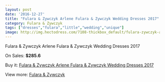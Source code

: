 ```yaml
---
layout: post
date: '2016-12-27'
title: "Fulara & Zywczyk Arlene Fulara & Zywczyk Wedding Dresses 2017"
category: Fulara & Zywczyk
tags: ["dresses","fulara","little","wedding","unique"]
image: http://img.hectodress.com/7108-thickbox_default/fulara-zywczyk-arlene-fulara-zywczyk-wedding-dresses-2013.jpg
---
```

Fulara & Zywczyk Arlene Fulara & Zywczyk Wedding Dresses 2017

On Sales: **$285.6**
<a href="https://www.hectodress.com/fulara-zywczyk/3533-fulara-zywczyk-arlene-fulara-zywczyk-wedding-dresses-2013.html"><amp-img layout="responsive" width="600" height="600" src="//img.hectodress.com/7108-thickbox_default/fulara-zywczyk-arlene-fulara-zywczyk-wedding-dresses-2013.jpg" alt="Fulara & Zywczyk Arlene Fulara & Zywczyk Wedding Dresses 2017 0" /></a>
<a href="https://www.hectodress.com/fulara-zywczyk/3533-fulara-zywczyk-arlene-fulara-zywczyk-wedding-dresses-2013.html"><amp-img layout="responsive" width="600" height="600" src="//img.hectodress.com/7109-thickbox_default/fulara-zywczyk-arlene-fulara-zywczyk-wedding-dresses-2013.jpg" alt="Fulara & Zywczyk Arlene Fulara & Zywczyk Wedding Dresses 2017 1" /></a>

Buy it: [Fulara & Zywczyk Arlene Fulara & Zywczyk Wedding Dresses 2017](https://www.hectodress.com/fulara-zywczyk/3533-fulara-zywczyk-arlene-fulara-zywczyk-wedding-dresses-2013.html "Fulara & Zywczyk Arlene Fulara & Zywczyk Wedding Dresses 2017")

View more: [Fulara & Zywczyk](https://www.hectodress.com/61-fulara-zywczyk "Fulara & Zywczyk")